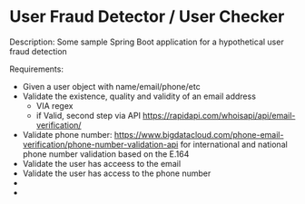 # User Fraud Detector / User Checker

Description: Some sample Spring Boot application for a hypothetical user
fraud detection

Requirements:
* Given a user object with name/email/phone/etc
* Validate the existence, quality and validity of an email address
  * VIA regex
  * if Valid, second step via API https://rapidapi.com/whoisapi/api/email-verification/
* Validate phone number: https://www.bigdatacloud.com/phone-email-verification/phone-number-validation-api for  international and national phone number validation based on the E.164
* Validate the user has acceess to the email
* Validate the user has access to the phone number
* 
* 